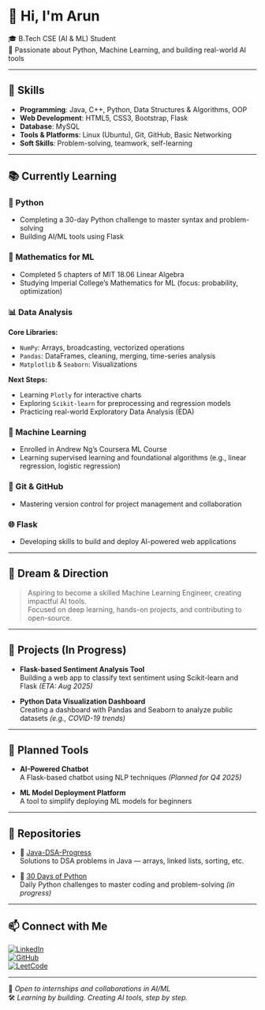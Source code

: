 # 👋 Hi, I'm Arun  
🎓 B.Tech CSE (AI & ML) Student  
📍 Passionate about Python, Machine Learning, and building real-world AI tools

---

## 🚀 Skills

- **Programming**: Java, C++, Python, Data Structures & Algorithms, OOP  
- **Web Development**: HTML5, CSS3, Bootstrap, Flask  
- **Database**: MySQL  
- **Tools & Platforms**: Linux (Ubuntu), Git, GitHub, Basic Networking  
- **Soft Skills**: Problem-solving, teamwork, self-learning  

---

## 📚 Currently Learning

### 🐍 Python
- Completing a 30-day Python challenge to master syntax and problem-solving  
- Building AI/ML tools using Flask

### 🔢 Mathematics for ML
- Completed 5 chapters of MIT 18.06 Linear Algebra  
- Studying Imperial College’s Mathematics for ML (focus: probability, optimization)

### 📊 Data Analysis
**Core Libraries:**
- `NumPy`: Arrays, broadcasting, vectorized operations  
- `Pandas`: DataFrames, cleaning, merging, time-series analysis  
- `Matplotlib` & `Seaborn`: Visualizations  

**Next Steps:**
- Learning `Plotly` for interactive charts  
- Exploring `Scikit-learn` for preprocessing and regression models  
- Practicing real-world Exploratory Data Analysis (EDA)

### 🤖 Machine Learning
- Enrolled in Andrew Ng’s Coursera ML Course  
- Learning supervised learning and foundational algorithms (e.g., linear regression, logistic regression)

### 🔧 Git & GitHub
- Mastering version control for project management and collaboration

### 🌐 Flask
- Developing skills to build and deploy AI-powered web applications

---

## 🎯 Dream & Direction

> Aspiring to become a skilled Machine Learning Engineer, creating impactful AI tools.  
> Focused on deep learning, hands-on projects, and contributing to open-source.

---

## 💼 Projects (In Progress)

- **Flask-based Sentiment Analysis Tool**  
  Building a web app to classify text sentiment using Scikit-learn and Flask *(ETA: Aug 2025)*

- **Python Data Visualization Dashboard**  
  Creating a dashboard with Pandas and Seaborn to analyze public datasets *(e.g., COVID-19 trends)*

---

## 🚀 Planned Tools

- **AI-Powered Chatbot**  
  A Flask-based chatbot using NLP techniques *(Planned for Q4 2025)*

- **ML Model Deployment Platform**  
  A tool to simplify deploying ML models for beginners

---

## 📁 Repositories

- 🧵 [Java-DSA-Progress](https://github.com/arunpalanivel2377/Java-Dsa-Progress)  
  Solutions to DSA problems in Java — arrays, linked lists, sorting, etc.

- 🐍 [30 Days of Python](https://github.com/arunpalanivel2377/30-days-python)  
  Daily Python challenges to master coding and problem-solving *(in progress)*

---

## 📫 Connect with Me

[![LinkedIn](https://img.shields.io/badge/LinkedIn-blue?style=flat&logo=linkedin)](https://www.linkedin.com/in/arun-palanivel-a15848348/)  
[![GitHub](https://img.shields.io/badge/GitHub-black?style=flat&logo=github)](https://github.com/arunpalanivel2377)  
[![LeetCode](https://img.shields.io/badge/LeetCode-orange?style=flat&logo=leetcode)](https://leetcode.com/u/arunpalanivel2377/)

---

📧 *Open to internships and collaborations in AI/ML*  
🛠 *Learning by building. Creating AI tools, step by step.*


<!--
**arunpalanivel2377/arunpalanivel2377** is a ✨ _special_ ✨ repository because its `README.md` (this file) appears on your GitHub profile.

Here are some ideas to get you started:

- 🔭 I’m currently working on ...
- 🌱 I’m currently learning ...
- 👯 I’m looking to collaborate on ...
- 🤔 I’m looking for help with ...
- 💬 Ask me about ...
- 📫 How to reach me: ...
- 😄 Pronouns: ...
- ⚡ Fun fact: ...
-->





<!--
**arunpalanivel2377/arunpalanivel2377** is a ✨ _special_ ✨ repository because its `README.md` (this file) appears on your GitHub profile.

Here are some ideas to get you started:

- 🔭 I’m currently working on ...
- 🌱 I’m currently learning ...
- 👯 I’m looking to collaborate on ...
- 🤔 I’m looking for help with ...
- 💬 Ask me about ...
- 📫 How to reach me: ...
- 😄 Pronouns: ...
- ⚡ Fun fact: ...
-->
